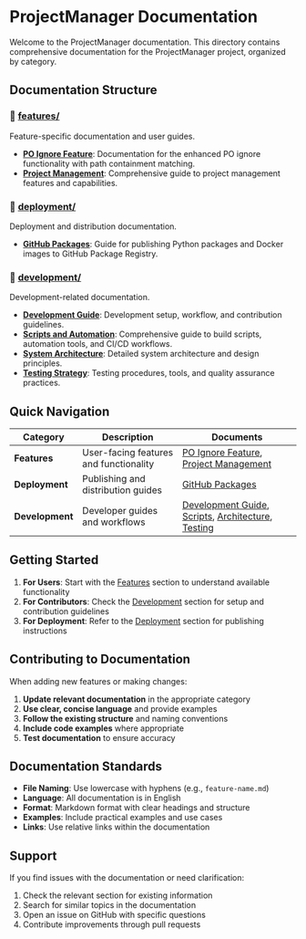 # ProjectManager Documentation

Welcome to the ProjectManager documentation. This directory contains comprehensive documentation for the ProjectManager project, organized by category.

## Documentation Structure

### 📁 [features/](features/)
Feature-specific documentation and user guides.

- **[PO Ignore Feature](features/po-ignore-feature.md)**: Documentation for the enhanced PO ignore functionality with path containment matching.
- **[Project Management](features/project-management.md)**: Comprehensive guide to project management features and capabilities.

### 📁 [deployment/](deployment/)
Deployment and distribution documentation.

- **[GitHub Packages](deployment/github-packages.md)**: Guide for publishing Python packages and Docker images to GitHub Package Registry.

### 📁 [development/](development/)
Development-related documentation.

- **[Development Guide](development/README.md)**: Development setup, workflow, and contribution guidelines.
- **[Scripts and Automation](development/scripts.md)**: Comprehensive guide to build scripts, automation tools, and CI/CD workflows.
- **[System Architecture](development/architecture.md)**: Detailed system architecture and design principles.
- **[Testing Strategy](development/testing.md)**: Testing procedures, tools, and quality assurance practices.

## Quick Navigation

| Category | Description | Documents |
|----------|-------------|-----------|
| **Features** | User-facing features and functionality | [PO Ignore Feature](features/po-ignore-feature.md), [Project Management](features/project-management.md) |
| **Deployment** | Publishing and distribution guides | [GitHub Packages](deployment/github-packages.md) |
| **Development** | Developer guides and workflows | [Development Guide](development/README.md), [Scripts](development/scripts.md), [Architecture](development/architecture.md), [Testing](development/testing.md) |

## Getting Started

1. **For Users**: Start with the [Features](features/) section to understand available functionality
2. **For Contributors**: Check the [Development](development/) section for setup and contribution guidelines
3. **For Deployment**: Refer to the [Deployment](deployment/) section for publishing instructions

## Contributing to Documentation

When adding new features or making changes:

1. **Update relevant documentation** in the appropriate category
2. **Use clear, concise language** and provide examples
3. **Follow the existing structure** and naming conventions
4. **Include code examples** where appropriate
5. **Test documentation** to ensure accuracy

## Documentation Standards

- **File Naming**: Use lowercase with hyphens (e.g., `feature-name.md`)
- **Language**: All documentation is in English
- **Format**: Markdown format with clear headings and structure
- **Examples**: Include practical examples and use cases
- **Links**: Use relative links within the documentation

## Support

If you find issues with the documentation or need clarification:

1. Check the relevant section for existing information
2. Search for similar topics in the documentation
3. Open an issue on GitHub with specific questions
4. Contribute improvements through pull requests 